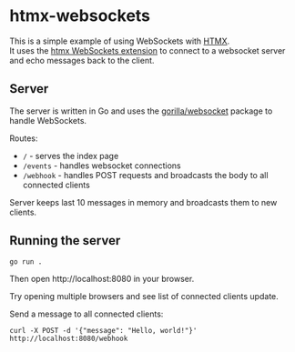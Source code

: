 # htmx-websockets

This is a simple example of using WebSockets with [HTMX](https://htmx.org/).  
It uses the [htmx WebSockets extension](https://github.com/bigskysoftware/htmx-extensions/blob/main/src/ws/README.md)
to connect to a websocket server and echo messages back to the client.

## Server

The server is written in Go and uses the [gorilla/websocket](https://github.com/gorilla/websocket) package to handle WebSockets.

Routes:

* `/` - serves the index page
* `/events` - handles websocket connections
* `/webhook` - handles POST requests and broadcasts the body to all connected clients

Server keeps last 10 messages in memory and broadcasts them to new clients.

## Running the server

```shell
go run .
```

Then open http://localhost:8080 in your browser.

Try opening multiple browsers and see list of connected clients update.

Send a message to all connected clients:

```shell
curl -X POST -d '{"message": "Hello, world!"}' http://localhost:8080/webhook
```
